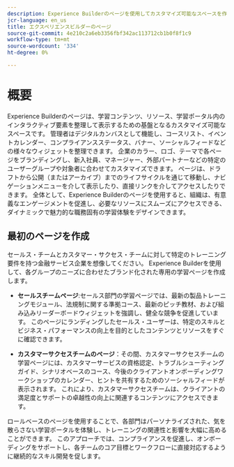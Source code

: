 ```yaml
---
description: Experience Builderのページを使用してカスタマイズ可能なスペースを作成し、学習コンテンツ、リソース、およびインタラクティブ要素を整理して提示する方法について詳しく説明します。
jcr-language: en_us
title: エクスペリエンスビルダーのページ
source-git-commit: 4e210c2a6eb3356fbf342ac113712cb1b0f8f1c9
workflow-type: tm+mt
source-wordcount: '334'
ht-degree: 0%

---
```



# 概要

Experience Builderのページは、学習コンテンツ、リソース、学習ポータル内のインタラクティブ要素を整理して表示するための基盤となるカスタマイズ可能なスペースです。 管理者はデジタルカンバスとして機能し、コースリスト、イベントカレンダー、コンプライアンスステータス、バナー、ソーシャルフィードなどの様々なウィジェットを整理できます。
企業のカラー、ロゴ、テーマで各ページをブランディングし、新入社員、マネージャー、外部パートナーなどの特定のユーザーグループや対象者に合わせてカスタマイズできます。 ページは、ドラフトから公開（またはアーカイブ）までのライフサイクルを通じて移動し、ナビゲーションメニューを介して表示したり、直接リンクを介してアクセスしたりできます。 全体として、Experience Builderのページを使用すると、組織は、有意義なエンゲージメントを促進し、必要なリソースにスムーズにアクセスできる、ダイナミックで魅力的な職務固有の学習体験をデザインできます。

## 最初のページを作成

セールス・チームとカスタマー・サクセス・チームに対して特定のトレーニング要件を持つ金融サービス企業を想像してください。 Experience Builderを使用して、各グループのニーズに合わせたブランド化された専用の学習ページを作成します。

* **セールスチームページ**:セールス部門の学習ページでは、最新の製品トレーニングモジュール、法規制に関する準拠コース、最新のピッチ教材、および組み込みリーダーボードウィジェットを強調し、健全な競争を促進しています。 このページにランディングしたセールス・ユーザーは、特定のスキルとビジネス・パフォーマンスの向上を目的としたコンテンツとリソースをすぐに確認できます。

* **カスタマーサクセスチームのページ**：その間、カスタマーサクセスチームの学習ページには、カスタマーサービスの資格認定、トラブルシューティングガイド、シナリオベースのコース、今後のクライアントオンボーディングワークショップのカレンダー、ヒントを共有するためのソーシャルフィードが表示されます。 これにより、カスタマーサクセスチームは、クライアントの満足度とサポートの卓越性の向上に関連するコンテンツにアクセスできます。

ロールベースのページを使用することで、各部門はパーソナライズされた、気を散らさない学習ポータルを体験し、トレーニングの関連性と影響を大幅に高めることができます。 このアプローチでは、コンプライアンスを促進し、オンボーディングをサポートし、各チームのコア目標とワークフローに直接対応するように継続的なスキル開発を促します。
